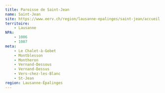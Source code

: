 ```yaml
---
title: Paroisse de Saint-Jean
name: Saint-Jean
site: https://www.eerv.ch/region/lausanne-epalinges/saint-jean/accueil
territoire:
    - Lausanne
NPA:
    - 1006
    - 1007
meta:
    - Le Chalet-à-Gobet
    - Montblesson
    - Montheron
    - Vernand-Dessous
    - Vernand-Dessus
    - Vers-chez-les-Blanc
    - St-Jean
region: Lausanne-Épalinges
---
```

